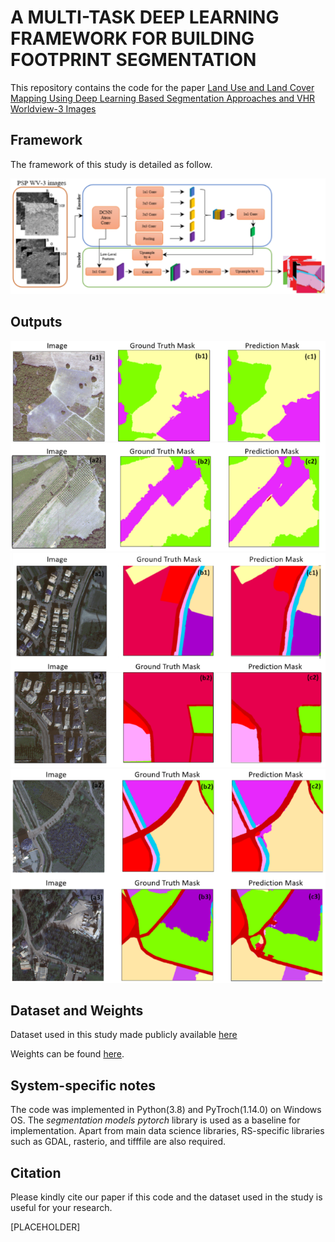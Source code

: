 # A MULTI-TASK DEEP LEARNING FRAMEWORK FOR BUILDING FOOTPRINT SEGMENTATION
This repository contains the code for the paper [Land Use and Land Cover Mapping Using Deep Learning Based Segmentation Approaches and VHR Worldview-3 Images]([PLACEHOLDER])

Framework
---------------------
The framework of this study is detailed as follow. 

![alt text](flowchart_lulc.png)

Outputs
---------------------
![alt text](outputs_0.png)
![alt text](outputs_1.png)
![alt text](outputs_2.png)

Dataset and Weights
---------------------
Dataset used in this study made publicly available [here]([PLACEHOLDER])

Weights can be found [here](https://drive.google.com/drive/folders/1Hpmsn9eVq1yvbmFh5oNWUmBZvFG6jDox?usp=sharing).

System-specific notes
---------------------
The code was implemented in Python(3.8) and PyTroch(1.14.0) on Windows OS. The *segmentation models pytorch* library is used as a baseline for implementation. Apart from main data science libraries, RS-specific libraries such as GDAL, rasterio, and tifffile are also required.


Citation
---------------------
Please kindly cite our paper if this code and the dataset used in the study is useful for your research.

[PLACEHOLDER]
